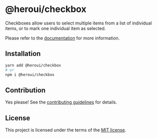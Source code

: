 # @heroui/checkbox

Checkboxes allow users to select multiple items from a list of individual items, or to mark one individual item as selected.

Please refer to the [documentation](https://heroui.com/docs/components/checkbox) for more information.

## Installation

```sh
yarn add @heroui/checkbox
# or
npm i @heroui/checkbox
```

## Contribution

Yes please! See the
[contributing guidelines](https://github.com/heroui-inc/heroui/blob/master/CONTRIBUTING.md)
for details.

## License

This project is licensed under the terms of the
[MIT license](https://github.com/heroui-inc/heroui/blob/master/LICENSE).

